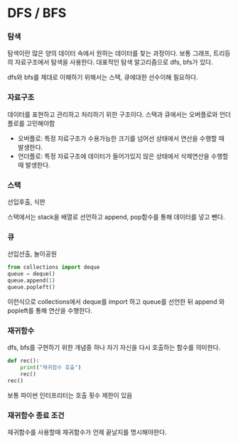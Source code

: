 # DFS / BFS

### 탐색

탐색이란 많은 양의 데이터 속에서 원하는 데이터를 찾는 과정이다.
보통 그래프, 트리등의 자료구조에서 탐색을 사용한다.
대표적인 탐색 알고리즘으로 dfs, bfs가 있다.

dfs와 bfs를 제대로 이해하기 위해서는 스택, 큐에대한 선수이해 필요하다.

### 자료구조

데이터를 표현하고 관리하고 처리하기 위한 구조이다.
스택과 큐에서는 오버플로와 언더플로를 고민해야함

- 오버플로: 특정 자료구조가 수용가능한 크기를 넘어선 상태에서 연산을 수행할 때 발생한다.
- 언더플로: 특정 자료구조에 데이터가 들어가있지 않은 상태에서 삭제연산을 수행할 때 발생한다.

### 스택

선입후출, 식판

스택에서는 stack을 배열로 선언하고 append, pop함수를 통해 데이터를 넣고 뺀다.

### 큐

선입선출, 놀이공원

```python
from collections import deque
queue = deque()
queue.append(1)
queue.popleft()
```

이런식으로 collections에서 deque를 import 하고 queue를 선언한 뒤 append 와 popleft를 통해 연산을 수행한다.

### 재귀함수

dfs, bfs를 구현하기 위한 개념중 하나
자기 자신을 다시 호출하는 함수를 의미한다.

```python
def rec():
    print("재귀함수 호출")
    rec()
rec()
```

보통 파이썬 인터프리터는 호출 횟수 제한이 있음

### 재귀함수 종료 조건

재귀함수를 사용할때 재귀함수가 언제 끝날지를 명시해야한다.

